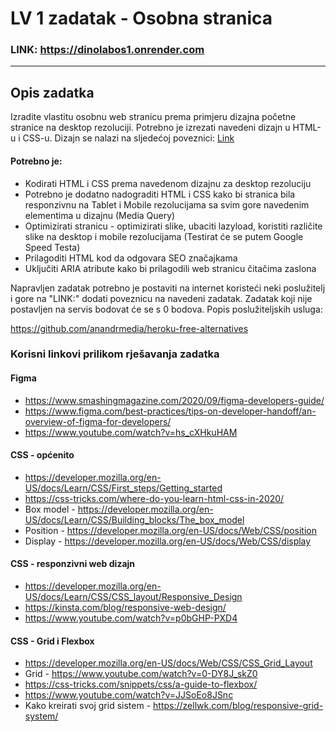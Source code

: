 # LV 1 zadatak - Osobna stranica

### LINK: https://dinolabos1.onrender.com

<hr />

## Opis zadatka

Izradite vlastitu osobnu web stranicu prema primjeru dizajna početne stranice na desktop rezoluciji. Potrebno je izrezati navedeni dizajn u HTML-u i CSS-u. Dizajn se nalazi na sljedećoj poveznici: [Link](https://www.figma.com/file/eAv1yU9fOTmlzZgpa3PKLv/Personal-portfolio-website-(Community)?node-id=0%3A1&t=ctrhGeQpF9UzoE0l-1)

#### Potrebno je:

- Kodirati HTML i CSS prema navedenom dizajnu za desktop rezoluciju
- Potrebno je dodatno nadograditi HTML i CSS kako bi stranica bila responzivnu na Tablet i Mobile rezolucijama sa svim gore navedenim elementima u dizajnu (Media Query)
- Optimizirati stranicu - optimizirati slike, ubaciti lazyload, koristiti različite slike na desktop i mobile rezolucijama (Testirat će se putem Google Speed Testa)
- Prilagoditi HTML kod da odgovara SEO značajkama
- Uključiti ARIA atribute kako bi prilagodili web stranicu čitačima zaslona

Napravljen zadatak potrebno je postaviti na internet koristeći neki poslužitelj i gore na "LINK:" dodati poveznicu na navedeni zadatak. Zadatak koji nije postavljen na servis bodovat će se s 0 bodova. Popis poslužiteljskih usluga:

https://github.com/anandrmedia/heroku-free-alternatives

### Korisni linkovi prilikom rješavanja zadatka

#### Figma

- https://www.smashingmagazine.com/2020/09/figma-developers-guide/
- https://www.figma.com/best-practices/tips-on-developer-handoff/an-overview-of-figma-for-developers/
- https://www.youtube.com/watch?v=hs_cXHkuHAM

#### CSS - općenito
- https://developer.mozilla.org/en-US/docs/Learn/CSS/First_steps/Getting_started
- https://css-tricks.com/where-do-you-learn-html-css-in-2020/
- Box model - https://developer.mozilla.org/en-US/docs/Learn/CSS/Building_blocks/The_box_model
- Position - https://developer.mozilla.org/en-US/docs/Web/CSS/position
- Display - https://developer.mozilla.org/en-US/docs/Web/CSS/display

#### CSS - responzivni web dizajn
- https://developer.mozilla.org/en-US/docs/Learn/CSS/CSS_layout/Responsive_Design
- https://kinsta.com/blog/responsive-web-design/
- https://www.youtube.com/watch?v=p0bGHP-PXD4

#### CSS - Grid i Flexbox
- https://developer.mozilla.org/en-US/docs/Web/CSS/CSS_Grid_Layout
- Grid - https://www.youtube.com/watch?v=0-DY8J_skZ0
- https://css-tricks.com/snippets/css/a-guide-to-flexbox/
- https://www.youtube.com/watch?v=JJSoEo8JSnc
- Kako kreirati svoj grid sistem - https://zellwk.com/blog/responsive-grid-system/
